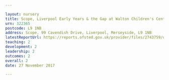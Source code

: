 ```yaml
---

layout: nursery
title: Scope, Liverpool Early Years & the Gap at Walton Children's Centre
urn: 322365
postcode: L9 1NB
address: Scope, 99 Cavendish Drive, Liverpool, Merseyside, L9 1NB
latestReportUrl: https://reports.ofsted.gov.uk/provider/files/2743759/urn/322365.pdf
teaching: 2
development: 2
leadership: 2
outcomes: 2
overall: 2
date: 27 November 2017

---
```

